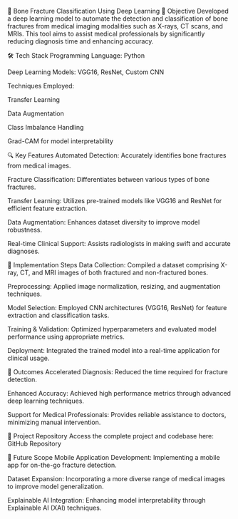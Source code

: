 🦴 Bone Fracture Classification Using Deep Learning
📌 Objective
Developed a deep learning model to automate the detection and classification of bone fractures from medical imaging modalities such as X-rays, CT scans, and MRIs. This tool aims to assist medical professionals by significantly reducing diagnosis time and enhancing accuracy.

🛠️ Tech Stack
Programming Language: Python

Deep Learning Models: VGG16, ResNet, Custom CNN

Techniques Employed:

Transfer Learning

Data Augmentation

Class Imbalance Handling

Grad-CAM for model interpretability

🔍 Key Features
Automated Detection: Accurately identifies bone fractures from medical images.

Fracture Classification: Differentiates between various types of bone fractures.

Transfer Learning: Utilizes pre-trained models like VGG16 and ResNet for efficient feature extraction.

Data Augmentation: Enhances dataset diversity to improve model robustness.

Real-time Clinical Support: Assists radiologists in making swift and accurate diagnoses.

🚀 Implementation Steps
Data Collection: Compiled a dataset comprising X-ray, CT, and MRI images of both fractured and non-fractured bones.

Preprocessing: Applied image normalization, resizing, and augmentation techniques.

Model Selection: Employed CNN architectures (VGG16, ResNet) for feature extraction and classification tasks.

Training & Validation: Optimized hyperparameters and evaluated model performance using appropriate metrics.

Deployment: Integrated the trained model into a real-time application for clinical usage.

🎯 Outcomes
Accelerated Diagnosis: Reduced the time required for fracture detection.

Enhanced Accuracy: Achieved high performance metrics through advanced deep learning techniques.

Support for Medical Professionals: Provides reliable assistance to doctors, minimizing manual intervention.

🔗 Project Repository
Access the complete project and codebase here: GitHub Repository

🔮 Future Scope
Mobile Application Development: Implementing a mobile app for on-the-go fracture detection.

Dataset Expansion: Incorporating a more diverse range of medical images to improve model generalization.

Explainable AI Integration: Enhancing model interpretability through Explainable AI (XAI) techniques.
